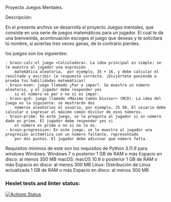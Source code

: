 Proyecto Juegos Mentales.

Descripción:

En el presente archivo se desarrolla el proyecto Juegos mentales, que consiste en una serie de 
juegos matemáticos para un jugador. El cual te da una bienvenida, acontinuación escoges el juego 
que deseas y te solicitará tú nombre, si aciertas tres veces ganas, de lo contrario pierdes.

los juegos son los siguientes:

    - brain-calc:el juego «Calculadora». La idea principal es simple: se le muestra al jugador una expresión 
        matemática aleatoria,  por ejemplo, 35 + 16, y debe calcular el resultado y escribir la respuesta correcta. ¡Diviértete poniendo a prueba tus habilidades matemáticas!
    - brain-even: juego llamado ¿Par o impar?. Se muestra un número aleatorio, y el jugador debe responder yes 
        si el número es par o no si es impar.
    - brain-gcd: juego llamado «Máximo Común Divisor» (MCD). La idea del juego es la siguiente: se mostrarán dos 
        números aleatorios al usuario, por ejemplo, 25 50. El usuario debe calcular e ingresar el máximo común divisor de esos números.
    - brain-prime: En este juego, se le pregunta al jugador si un número dado es primo. El jugador debe responder yes si 
        el número es primo o no si no lo es. 
    - brain-progression: En este juego, se le muestra al jugador una progresión aritmética con un número faltante, representado 
        por dos puntos. El jugador debe adivinar qué número falta.

Requisitos minimos de este son los requisitos de Python 3.11.9 para windows
    Windows:
        Windows 7 o posterior
        1 GB de RAM o más
        Espacio en disco: al menos 300 MB
    macOS:
        macOS 10.9 o posterior
        1 GB de RAM o más
        Espacio en disco: al menos 300 MB
    Linux:
        Distribución de Linux actualizada
        1 GB de RAM o más
        Espacio en disco: al menos 300 MB

### Hexlet tests and linter status:
[![Actions Status](https://github.com/davidotalvaro94-collab/python-project-140/actions/workflows/hexlet-check.yml/badge.svg)](https://github.com/davidotalvaro94-collab/python-project-140/actions)